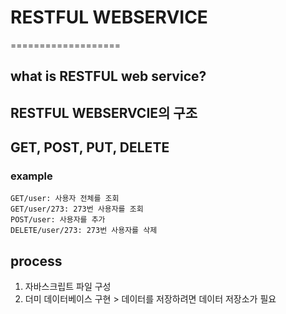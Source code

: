# RESTFUL WEBSERVICE
===================
## what is RESTFUL web service?
## RESTFUL WEBSERVCIE의 구조
## GET, POST, PUT, DELETE

### example
    GET/user: 사용자 전체를 조회
    GET/user/273: 273번 사용자를 조회
    POST/user: 사용자를 추가
    DELETE/user/273: 273번 사용자를 삭제

## process
1. 자바스크립트 파일 구성
2. 더미 데이터베이스 구현 > 데이터를 저장하려면 데이터 저장소가 필요
